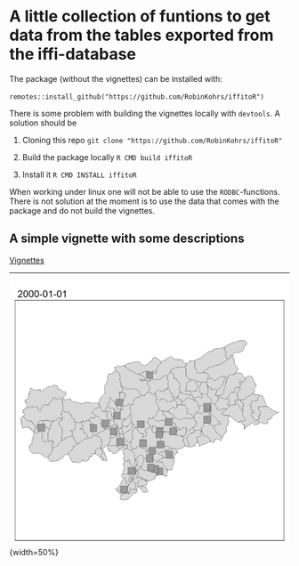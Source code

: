 # A little collection of funtions to get data from the tables exported from the iffi-database

The package (without the vignettes) can be installed with:

`remotes::install_github("https://github.com/RobinKohrs/iffitoR")`

There is some problem with building the vignettes locally with `devtools`. A solution should be

1. Cloning this repo
  `git clone "https://github.com/RobinKohrs/iffitoR"`

2. Build the package locally
  `R CMD build iffitoR`
  
3. Install it
  `R CMD INSTALL iffitoR`

When working under linux one will not be able to use the `RODBC`-functions. There is not solution at the moment is to use the data that comes with the package and do not build the vignettes.

## A simple vignette with some descriptions

[Vignettes](https://robinkohrs.github.io/iffitoR/docs/index.html)

***

![](inst/anim.gif){width=50%}




